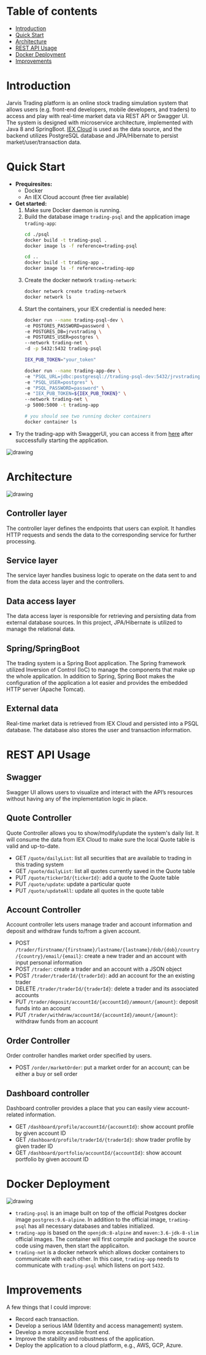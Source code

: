 # Table of contents
* [Introduction](#Introduction)
* [Quick Start](#Quick-Start)
* [Architecture](#Architecture)
* [REST API Usage](#REST-API-Usage)
* [Docker Deployment](#Docker-Deplotment)
* [Improvements](#Improvements)

# Introduction
Jarvis Trading platform is an online stock trading simulation system that allows users (e.g. front-end developers, mobile developers, and traders) to access and play with real-time market data via REST API or Swagger UI. The system is designed with microservice architecture, implemented with Java 8 and SpringBoot. [IEX Cloud](https://iexcloud.io/) is used as the data source, and the backend utilizes PostgreSQL database and JPA/Hibernate to persist market/user/transaction data.

# Quick Start
- **Prequiresites:**
	- Docker
	- An IEX Cloud account (free tier available)
- **Get started:**
	1. Make sure Docker daemon is running.
	2. Build the database image `trading-psql` and the application image `trading-app`:
		``` sh
		cd ./psql
		docker build -t trading-psql .
		docker image ls -f reference=trading-psql

		cd ..
		docker build -t trading-app .
		docker image ls -f reference=trading-app
		```
	3. Create the docker network `trading-network`:
		``` sh
		docker network create trading-network
		docker network ls
		```
  	4. Start the containers, your IEX credential is needed here: 
		```sh
		docker run --name trading-psql-dev \
		-e POSTGRES_PASSWORD=password \
		-e POSTGRES_DB=jrvstrading \
		-e POSTGRES_USER=postgres \
		--network trading-net \
		-d -p 5432:5432 trading-psql

		IEX_PUB_TOKEN="your_token"

		docker run --name trading-app-dev \
		-e "PSQL_URL=jdbc:postgresql://trading-psql-dev:5432/jrvstrading" \
		-e "PSQL_USER=postgres" \
		-e "PSQL_PASSWORD=password" \
		-e "IEX_PUB_TOKEN=${IEX_PUB_TOKEN}" \
		--network trading-net \
		-p 5000:5000 -t trading-app

		# you should see two running docker containers
		docker container ls
		```
- Try the trading-app with SwaggerUI, you can access it from [here](http://localhost:8080/swagger-ui.html#/)
after successfully starting the application.

<img src="../assets/swagger.png" alt="drawing"/>


# Architecture
<img src="../assets/mvc.png" alt="drawing"/>

## Controller layer
The controller layer defines the endpoints that users can exploit. It handles HTTP requests and sends the data to the corresponding service for further processing.

## Service layer
The service layer handles business logic to operate on the data sent to and from the data access layer and the controllers.

## Data access layer
The data access layer is responsible for retrieving and persisting data from external database sources. In this project, JPA/Hibernate is utilized to manage the relational data. 

## Spring/SpringBoot
The trading system is a Spring Boot application. The Spring framework utilized Inversion of Control (IoC) to manage the components that make up the whole application. In addition to Spring, Spring Boot makes the configuration of the application a lot easier and provides the embedded HTTP server (Apache Tomcat).

## External data
Real-time market data is retrieved from IEX Cloud and persisted into a PSQL database.  The database also stores the user and transaction information.

# REST API Usage
## Swagger
Swagger UI allows users to visualize and interact with the API’s resources without having any of the implementation logic in place.

## Quote Controller
Quote Controller allows you to show/modify/update the system's daily list. It will consume the data from IEX Cloud to make sure the local Quote table is valid and up-to-date. 
- GET `/quote/dailyList`: list all securities that are available to trading in this trading system
- GET `/quote/dailyList`: list all quotes currently saved in the Quote table
- PUT `/quote/tickerId/{tickerId}`: add a quote to the Quote table
- PUT `/quote/update`: update a particular quote
- PUT `/quote/updateAll`: update all quotes in the quote table

## Account Controller
Account controller lets users manage trader and account information and deposit and withdraw funds to/from a given account.
- POST `/trader/firstname/{firstname}/lastname/{lastname}/dob/{dob}/country/{country}/email/{email}`:
create a new trader and an account with input personal information
- POST `/trader`: create a trader and an account with a JSON object
- POST `/trader/traderId/{traderId}`: add an account for the an existing trader
- DELETE `/trader/traderId/{traderId}`: delete a trader and its associated accounts
- PUT `/trader/deposit/accountId/{accountId}/ammount/{amount}`: deposit funds into an account
- PUT `/trader/withdraw/accountId/{accountId}/amount/{amount}`: withdraw funds from an account

## Order Controller
Order controller handles market order specified by users.
- POST `/order/marketOrder`: put a market order for an account; can be either a buy or sell order

## Dashboard controller
Dashboard controller provides a place that you can easily view account-related information.
- GET `/dashboard/profile/accountId/{accountId}`: show account profile by given account ID
- GET `/dashboard/profile/traderId/{traderId}`: show trader profile by given trader ID
- GET `/dashboard/portfolio/accountId/{accountId}`: show account portfolio by given account ID

# Docker Deployment
<img src="../assets/docker.png" alt="drawing"/>

- `trading-psql` is an image built on top of the official Postgres docker image `postgres:9.6-alpine`. In addition to the official image, `trading-psql` has all necessary databases and tables initialized.
- `trading-app` is based on the `openjdk:8-alpine` and `maven:3.6-jdk-8-slim` official images. The container will first compile and package the source code using maven, then start the applicaiton.
- `trading-net` is a docker network which allows docker containers to communicate with each other. In this case, `trading-app` needs to communicate with `trading-psql` which listens on port `5432`.

# Improvements
A few things that I could improve:

- Record each transaction.
- Develop a serious IAM (Identity and access management) system.
- Develop a more accessible front end.
- Improve the stability and robustness of the application.
- Deploy the application to a cloud platform, e.g., AWS, GCP, Azure.
